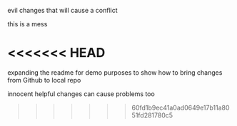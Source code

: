 evil changes that will cause a conflict

this is a mess


<<<<<<< HEAD
=======
expanding the readme for demo purposes to show how to bring changes from Github to local repo

innocent helpful changes can cause problems too
>>>>>>> 60fd1b9ec41a0ad0649e17b11a8051fd281780c5
